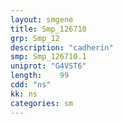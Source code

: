 ```yaml
---
layout: smgene
title: Smp_126710
grp: Smp_12
description: "cadherin"
smp: Smp_126710.1
uniprot: "G4VST6"
length:    99
cdd: "ns"
kk: ns
categories: sm
---
```

